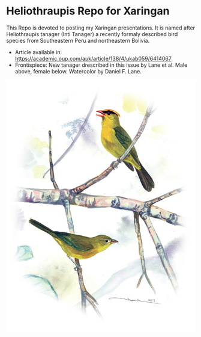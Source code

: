 # Heliothraupis Repo for Xaringan
This Repo is devoted to posting my Xaringan presentations.
It is named after Heliothraupis tanager (Inti Tanager) a recently formaly described bird species from Southeastern Peru and northeastern Bolivia. 
- Article available in: https://academic.oup.com/auk/article/138/4/ukab059/6414067
- Frontispiece: New tanager drescribed in this issue by Lane et al. Male above, female below. Watercolor by Daniel F. Lane.


<img src="https://raw.githubusercontent.com/irwingss/heliothraupis/main/heliothraupis.png" width="600"/>


